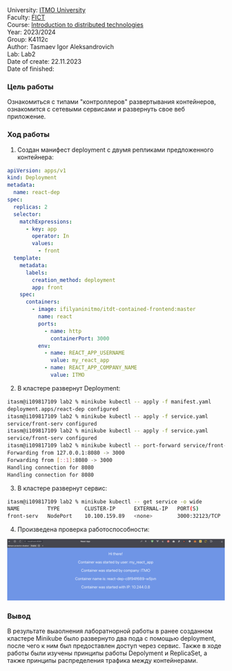University: [ITMO University](https://itmo.ru/ru/)  
Faculty: [FICT](https://fict.itmo.ru)  
Course: [Introduction to distributed technologies](https://github.com/itmo-ict-faculty/introduction-to-distributed-technologies)  
Year: 2023/2024  
Group: K4112c  
Author: Tasmaev Igor Aleksandrovich  
Lab: Lab2  
Date of create: 22.11.2023  
Date of finished: 

### Цель работы

Ознакомиться с типами "контроллеров" развертывания контейнеров, ознакомится с сетевыми сервисами и развернуть свое веб приложение.

### Ход работы

1. Создан манифест deployment с двумя репликами предложенного контейнера:

```yaml
apiVersion: apps/v1
kind: Deployment
metadata:
  name: react-dep
spec:
  replicas: 2
  selector:
    matchExpressions:
      - key: app
        operator: In
        values:
          - front
  template:
    metadata:
      labels:
        creation_method: deployment
        app: front
    spec:
      containers:
        - image: ifilyaninitmo/itdt-contained-frontend:master
          name: react
          ports:
            - name: http
              containerPort: 3000
          env:
            - name: REACT_APP_USERNAME
              value: my_react_app
            - name: REACT_APP_COMPANY_NAME
              value: ITMO
```

2. В кластере развернут Deployment:
   
```bash
itasm@i109817109 lab2 % minikube kubectl -- apply -f manifest.yaml       
deployment.apps/react-dep configured
itasm@i109817109 lab2 % minikube kubectl -- apply -f service.yaml
service/front-serv configured
itasm@i109817109 lab2 % minikube kubectl -- apply -f service.yaml
service/front-serv configured
itasm@i109817109 lab2 % minikube kubectl -- port-forward service/front-serv 8080:3000
Forwarding from 127.0.0.1:8080 -> 3000
Forwarding from [::1]:8080 -> 3000
Handling connection for 8080
Handling connection for 8080
```

3. В кластере развернут сервис: 

```bash
itasm@i109817109 lab2 % minikube kubectl -- get service -o wide
NAME         TYPE        CLUSTER-IP      EXTERNAL-IP   PORT(S)          AGE   SELECTOR
front-serv   NodePort    10.100.159.89   <none>        3000:32123/TCP   17m   app=front
```

4. Произведена проверка работоспособности:

![vault](img1.png)


### Вывод

В результате выаолнения лаборатнорной работы в ранее созданном кластере Minikube было развернуто два пода с помощью deployment, после чего к ним был предоставлен доступ через сервис. Также в ходе работы были изучены принципы работы Depolyment и ReplicaSet, а также принципы распределения трафика между контейнерами.
